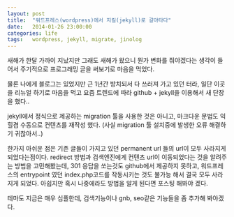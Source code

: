 ```yaml
---
layout: post
title:  "워드프레스(wordpress)에서 지킬(jekyll)로 갈아타다"
date:   2014-01-26 23:00:00
categories: life
tags:   wordpress, jekyll, migrate, jinolog
---
```


새해가 한달 가까이 지났지만 그래도 새해가 왔으니 뭔가 변화를 줘야겠다는 생각이 들어서 주기적으로 프로그래밍 글을 써보기로 마음을 먹었다.

물론 나에게 블로그는 있었지만 근 1년간 방치되서 다 쓰러져 가고 있던 터라, 일단 이곳을 리뉴얼 하기로 마음을 먹고 요즘 트렌드에 따라 github + jekyll을 이용해서 새 단장을 했다..

jekyll에서 정식으로 제공하는 migration 툴을 사용한 것은 아니고, 마크다운 문법도 익힐겸 수동으로 컨텐츠를 재작성 했다. (사실 migration 툴 설치중에 발생한 오류 해결하기 귀찮아서..)

한가지 아쉬운 점은 기존 글들이 가지고 있던 permanent url 들의 url이 모두 사라지게 되었다는점이다. redirect 방법과 검색엔진에게 컨텐츠 url이 이동되었다는 것을 알려주는 방법을 고민해봤는데, 301 응답을 쏘는것도 github에서 제공하지 못하고, 워드프레스의 entrypoint 였던 index.php코드를 작동시키는 것도 불가능 해서 결국 모두 사라지게 되었다.
아쉽지만 혹시 나중에라도 방법을 알게 된다면 포스팅 해봐야 겠다.

테마도 지금은 매우 심플한데, 검색기능이나 gnb, seo같은 기능들을 좀 추가해 봐야겠다.

[jekyll]:    http://jekyllrb.com
